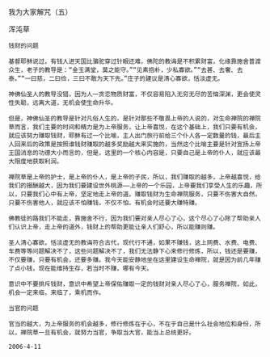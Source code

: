 我为大家解咒（五）

浑沌草


    钱财的问题

    基督耶稣说过，有钱人进天国比骆驼穿过针眼还难，佛陀的教诲是不积累财富，化缘靠施舍普渡众生，老子的教导是：“金玉满堂，莫之能守。”“见素抱朴，少私寡欲。”“去甚、去奢、去泰。”“一曰慈，二曰俭，三曰不敢为天下先。”庄子的建议是清心寡欲，恬淡虚无。

    神佛仙圣人的教导没错，因为人一贪恋物质财富，不仅容易陷入无穷无尽的苦恼深渊，更会使灵性失聪，远离大道，无机会使生命升华。

    但是，神佛仙圣的教导是针对凡俗人生的，是针对那些不敬畏上帝的人说的，对生命禅院的禅院草而言，我们主要的时间和精力是为上帝服务，让上帝喜悦，在这个基础上，我们只要有机会，就应该努力赚取钱财，耶稣有过一个比喻，主人出门旅行前给三个仆人各一定数量的钱，最后主人回来后的政策是按照谁钱财赚取的越多奖励越大来实施的，当然这个比喻主要是针对宣扬上帝王国消息的功德大小而言的，但是，这里的一个核心内容是，只要自己是上帝的仆人，就应该最大限度地获取利润。

    禅院草是上帝的护士，是上帝的仆人，是上帝的子民，所以，我们赚取的越多，上帝越喜悦，给我们的报酬越大，因为我们要建设世外桃源——上帝的一个乐园，上帝要我们享受人生的乐趣，所以，只要我们心中有上帝，坚定地走上帝的道，赚取钱财为生命禅院服务，只要不伤害大自然，只要不伤害他人，就应该不怕赚钱，不仅不怕，有机会时还要大赚特赚。

    佛教徒的路我们不能走，靠施舍不行，因为我们要对亲人尽心了心，这个尽心了心除了帮助亲人们认识上帝，走上帝的道外，钱财上的帮助更能让亲人们舒心，所以能赚则赚。

    圣人清心寡欲，恬淡虚无的教诲符合古代，现代行不通，如果不赚钱，这上网费、水费、电费、车费等等问题解决不了，这些问题解决不了，我们无法静下心来修行修炼，所以，钱还是要赚，不仅要赚，只要有机会，还要多赚。我今天能安静地坐在这里建设生命禅院，就是因为前几年赚了点小钱，现在能维持生存，若当时不赚，哪有今天。

    意识中不要排斥钱财，意识中希望上帝保佑赚取一定的钱财对亲人尽心了心，服务禅院，如此，机会一定来临，来临了，乘机而作。

    当官的问题

    官当的越大，为上帝服务的机会越多，修行修炼在于心，不在于自己是什么社会地位和身份，所以，禅院草一旦有机会，就努力当官，争取当大官，能当上总统更好。

    2006-4-11



